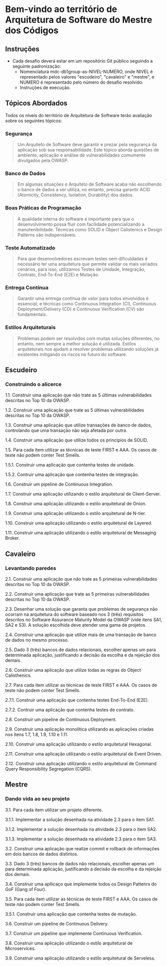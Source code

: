 # Bem-vindo ao território de Arquitetura de Software do Mestre dos Códigos

## Instruções

- Cada desafio deverá estar em um repositório Git público seguindo a seguinte padronização:
    - Nomenclatura mdc-db1group-as-NIVEL-NUMERO, onde NIVEL é representado pelos valores "escudeiro", "cavaleiro" e "mestre", e NUMERO é representado pelo número do desafio resolvido.
    - Instruções de execução.

## Tópicos Abordados

Todos os níveis do território de Arquitetura de Software terão avaliação sobre os seguintes tópicos:

### Segurança
    
> Um Arquiteto de Software deve garantir e prezar pela segurança da aplicação sob sua responsabilidade. Este tópico aborda questões de ambiente, aplicação e análise de vulnerabilidades comumente divulgados pela OWASP.

### Banco de Dados

> Em algumas situações o Arquiteto de Software acaba não escolhendo o banco de dados a ser utiliza, no entanto, precisa garantir ACID (Atomicity, Consistency, Isolation, Durability) dos dados.

### Boas Práticas de Programação

> A qualidade interna do software é importante para que o desenvolvimento possa fluir com facilidade potencializando a manutenibilidade. Técnicas como SOLID e Object Calistenics e Design Patterns são indispensáveis.

### Teste Automatizado

> Para que desenvolvedores escrevam testes sem dificuldades é necessário ter uma arquitetura que permite validar os mais variados cenários, para isso, utilizamos Testes de Unidade, Integração, Contrato, End-To-End (E2E) e Mutação.

### Entrega Contínua

> Garantir uma entrega contínua de valor para todos envolvidos é essencial, e técnicas como Continuous Integration (CI), Continuous Deployment/Delivery (CD) e Continuous Verification (CV) são fundamentais.

### Estilos Arquiteturais

> Problemas podem ser resolvidos com muitas soluções diferentes, no entanto, nem sempre a melhor solução é utilizada. Estilos arquiteturais nos ajudam a resolver problemas utilizando soluções já existentes mitigando os riscos no futuro do software.

## Escudeiro

### Construindo o alicerce

1.1. Construir uma aplicação que não trate as 5 últimas vulnerabilidades descritas no Top 10 da OWASP.

1.2. Construir uma aplicação que trate as 5 últimas vulnerabilidades descritas no Top 10 da OWASP.

1.3. Construir uma aplicação que utilize transações de banco de dados, controlando que uma transação não seja afetada por outra.

1.4. Construir uma aplicação que utilize todos os principios de SOLID.

1.5. Para cada item utilizar as técnicas de teste FIRST e AAA. Os casos de teste não podem conter Test Smells.

1.5.1. Construir uma aplicação que contenha testes de unidade.

1.5.2. Contruir uma aplicação que contenha testes de integração.

1.6. Construir um pipeline de Continuous Integration.

1.7. Construir uma aplicação utilizando o estilo arquitetural de Client-Server.

1.8. Construir uma aplicação utilizando o estilo arquitetural de Onion.

1.9. Construir uma aplicação utilizando o estilo arquitetural de N-tier.

1.10. Construir uma aplicação utilizando o estilo arquitetural de Layered.

1.11. Construir uma aplicação utilizando o estilo arquitetural de Messaging Broker.

## Cavaleiro

### Levantando paredes

2.1. Construir uma aplicação que não trate as 5 primeiras vulnerabilidades descritas no Top 10 da OWASP.

2.2. Construir uma aplicação que trate as 5 primeiras vulnerabilidades descritas no Top 10 da OWASP.

2.3. Desenhar uma solução que garanta que problemas de segurança não ocorram na arquitetura do software baseado nos 3 (três) requisitos descritos no Software Assurance
Maturity Model da OWASP (vide itens SA1, SA2 e S3). A solução escolhida deve atender uma gama de projetos.

2.4. Construir uma aplicação que utilize mais de uma transação de banco de dados no mesmo processo.

2.5. Dado 3 (três) bancos de dados relacionais, escolher apenas um para determinada aplicação, justificando a decisão da escolha e da rejeição dos demais.

2.6. Construir uma aplicação que utilize todas as regras do Object Calisthenics.

2.7. Para cada item utilizar as técnicas de teste FIRST e AAA. Os casos de teste não podem conter Test Smells.

2.7.1. Construir uma aplicação que contenha testes End-To-End (E2E).

2.7.2. Contruir uma aplicação que contenha testes de contrato.

2.8. Construir um pipeline de Continuous Deployment.

2.9. Construir uma aplicação monolítica utilizando as aplicações criadas nos itens 1.7, 1.8, 1.9, 1.10 e 1.11.

2.10. Construir uma aplicação utilizando o estilo arquitetural Hexagonal.

2.11. Construir uma aplicação utilizando o estilo arquitetural de Event Driven.

2.12. Construir uma aplicação utilizando o estilo arquitetural de Command Query Responsibility Segregation (CQRS).

## Mestre

### Dando vida ao seu projeto

3.1. Para cada item utilizar um projeto diferente.

3.1.1. Implementar a solução desenhada na atividade 2.3 para o item SA1.

3.1.2. Implementar a solução desenhada na atividade 2.3 para o item SA2.

3.1.3. Implementar a solução desenhada na atividade 2.3 para o item SA3.

3.2. Construir uma aplicação que realize commit  e rollback de informações em dois bancos de dados distintos.

3.3. Dado 3 (três) bancos de dados não relacionais, escolher apenas um para determinada aplicação, justificando a decisão da escolha e da rejeição dos demais.

3.4. Construir uma apllicaço que implemente todos os Design Pattenrs do GoF (Gang of Four).

3.5. Para cada item utilizar as técnicas de teste FIRST e AAA. Os casos de teste não podem conter Test Smells.

3.5.1. Construir uma aplicação que contenha testes de mutação.

3.6. Construir um pipeline de Continuous Delivery.

3.7. Construir um pipeline que implemente Continuous Verification.

3.8. Construir uma aplicação utilizando o estilo arquitetural de Microservices.

3.9. Construir uma aplicação utilizando o estilo arquitetural de Serveless.